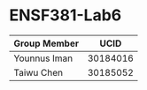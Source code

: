 # ENSF381-Lab6


|    Group Member       |         UCID       |
|-----------------------|--------------------|
|Younnus Iman           |  30184016          |
|Taiwu Chen             |  30185052          |
